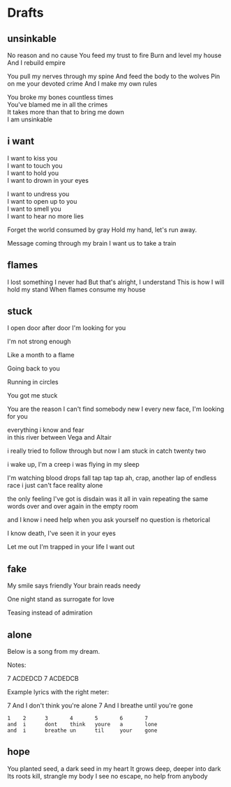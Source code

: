 # Drafts

## unsinkable

No reason and no cause
You feed my trust to fire
Burn and level my house
And I rebuild empire

You pull my nerves through my spine
And feed the body to the wolves
Pin on me your devoted crime
And I make my own rules

You broke my bones countless times  
You've blamed me in all the crimes  
It takes more than that to bring me down  
I am unsinkable

## i want

I want to kiss you  
I want to touch you  
I want to hold you  
I want to drown in your eyes  

I want to undress you  
I want to open up to you  
I want to smell you  
I want to hear no more lies  

Forget the world consumed by gray
Hold my hand, let's run away.

Message coming through my brain
I want us to take a train

## flames

I lost something I never had
But that's alright, I understand
This is how I will hold my stand
When flames consume my house

## stuck

I open door after door
I'm looking for you

I'm not strong enough

Like a month to a flame

Going back to you

Running in circles

You got me stuck

You are the reason I can't find somebody new
I every new face, I'm looking for you

everything i know and fear  
in this river between Vega and Altair

i really tried to follow through
but now I am stuck
in catch twenty two

i wake up, I'm a creep
i was flying in my sleep

I'm watching blood drops fall
tap tap tap
ah, crap,
another lap
of endless race
i just can't face
reality alone

the only feeling I've got
is disdain
was it all in vain
repeating the same
words over and over again
in the empty room

and I know i need help
when you ask yourself
no question is rhetorical

I know death, I've seen it in your eyes

Let me out
I'm trapped in your life
I want out

## fake

My smile says friendly
Your brain reads needy

One night stand as surrogate for love

Teasing instead of admiration

## alone

Below is a song from my dream.

Notes:

7 ACDEDCD
7 ACDEDCB

Example lyrics with the right meter:

7 And I don't think you're alone
7 And I breathe until you're gone

```text
1    2      3       4       5       6       7
and  i      dont    think   youre   a       lone
and  i      breathe un      til     your    gone
```

## hope

You planted seed, a dark seed in my heart
It grows deep, deeper into dark
Its roots kill, strangle my body
I see no escape, no help from anybody
